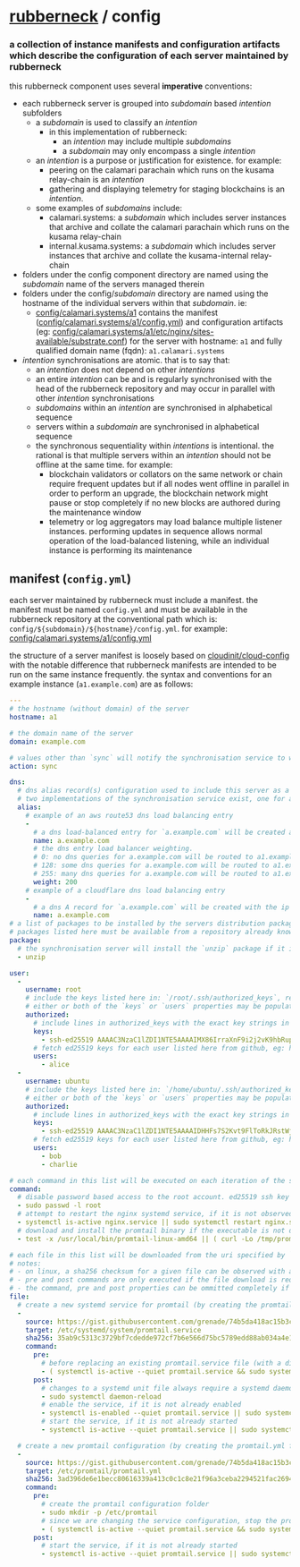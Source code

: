 # [rubberneck](https://github.com/Manta-Network/rubberneck) / config

### a collection of instance manifests and configuration artifacts which describe the configuration of each server maintained by rubberneck

this rubberneck component uses several **imperative** conventions:

- each rubberneck server is grouped into *subdomain* based *intention* subfolders
  - a *subdomain* is used to classify an *intention*
    - in this implementation of rubberneck:
      - an *intention* may include multiple *subdomains*
      - a *subdomain* may only encompass a single *intention*
  - an *intention* is a purpose or justification for existence. for example:
    - peering on the calamari parachain which runs on the kusama relay-chain is an *intention*
    - gathering and displaying telemetry for staging blockchains is an *intention*.
  - some examples of *subdomains* include:
    - calamari.systems: a *subdomain* which includes server instances that archive and collate the calamari parachain which runs on the kusama relay-chain
    - internal.kusama.systems: a *subdomain* which includes server instances that archive and collate the kusama-internal relay-chain
- folders under the config component directory are named using the *subdomain* name of the servers managed therein
- folders under the config/*subdomain* directory are named using the hostname of the individual servers within that *subdomain*. ie:
  - [config/calamari.systems/a1](calamari.systems/a1) contains the manifest ([config/calamari.systems/a1/config.yml](calamari.systems/a1/config.yml)) and configuration artifacts (eg: [config/calamari.systems/a1/etc/nginx/sites-available/substrate.conf](calamari.systems/a1/etc/nginx/sites-available/substrate.conf)) for the server with hostname: `a1` and fully qualified domain name (fqdn): `a1.calamari.systems`
- *intention* synchronisations are atomic. that is to say that:
  - an *intention* does not depend on other *intentions*
  - an entire *intention* can be and is regularly synchronised with the head of the rubberneck repository and may occur in parallel with other *intention* synchronisations
  - *subdomains* within an *intention* are synchronised in alphabetical sequence
  - servers within a *subdomain* are synchronised in alphabetical sequence
  - the synchronous sequentiality within *intentions* is intentional. the rational is that multiple servers within an *intention* should not be offline at the same time. for example:
    - blockchain validators or collators on the same network or chain require frequent updates but if all nodes went offline in parallel in order to perform an upgrade, the blockchain network might pause or stop completely if no new blocks are authored during the maintenance window
    - telemetry or log aggregators may load balance multiple listener instances. performing updates in sequence allows normal operation of the load-balanced listening, while an individual instance is performing its maintenance

## manifest (`config.yml`)

each server maintained by rubberneck must include a manifest. the manifest must be named `config.yml` and must be available in the rubberneck repository at the conventional path which is: `config/${subdomain}/${hostname}/config.yml`. for example: [config/calamari.systems/a1/config.yml](calamari.systems/a1/config.yml)

the structure of a server manifest is loosely based on [cloudinit/cloud-config](https://cloudinit.readthedocs.io/en/latest/reference/examples.html) with the notable difference that rubberneck manifests are intended to be run on the same instance frequently. the syntax and conventions for an example instance (`a1.example.com`) are as follows:

```yaml
---
# the hostname (without domain) of the server
hostname: a1

# the domain name of the server
domain: example.com

# values other than `sync` will notify the synchronisation service to work in dry-run mode which operates as a read-only mechanism, producing log output but making no changes to the server
action: sync

dns:
  # dns alias record(s) configuration used to include this server as a peer node within a group of load balanced peers
  # two implementations of the synchronisation service exist, one for aws route53 another for cloudflare dns
  alias:
    # example of an aws route53 dns load balancing entry
    -
      # a dns load-balanced entry for `a.example.com` will be created as a weighted alias of a1.example.com
      name: a.example.com
      # the dns entry load balancer weighting.
      # 0: no dns queries for a.example.com will be routed to a1.example.com
      # 128: some dns queries for a.example.com will be routed to a1.example.com
      # 255: many dns queries for a.example.com will be routed to a1.example.com
      weight: 200
    # example of a cloudflare dns load balancing entry
    -
      # a dns A record for `a.example.com` will be created with the ip address of a1.example.com
      name: a.example.com
# a list of packages to be installed by the servers distribution package manager, ie: apt, dnf
# packages listed here must be available from a repository already known to the server, ie: from the distribution's default repository list
package:
  # the synchronisation server will install the `unzip` package if it is not already installed
  - unzip

user:
  -
    username: root
    # include the keys listed here in: `/root/.ssh/authorized_keys`, remove any keys from that file which are not listed here
    # either or both of the `keys` or `users` properties may be populated or omitted. the authorized_keys file will be deduped before deployment
    authorized:
      # include lines in authorized_keys with the exact key strings in this list
      keys:
        - ssh-ed25519 AAAAC3NzaC1lZDI1NTE5AAAAIMX86IrraXnF9i2j2vK9hbRupKmwJg4kTX1wSypF/9wz
      # fetch ed25519 keys for each user listed here from github, eg: https://github.com/alice.keys
      users:
        - alice
  -
    username: ubuntu
    # include the keys listed here in: `/home/ubuntu/.ssh/authorized_keys`, remove any keys from that file which are not listed here
    # either or both of the `keys` or `users` properties may be populated or omitted. the authorized_keys file will be deduped before deployment
    authorized:
      # include lines in authorized_keys with the exact key strings in this list
      keys:
        - ssh-ed25519 AAAAC3NzaC1lZDI1NTE5AAAAIDHHFs7S2Kvt9FlToRkJRstWjxeiR2DLbw6aAo1Vex2z
      # fetch ed25519 keys for each user listed here from github, eg: https://github.com/bob.keys, https://github.com/charlie.keys
      users:
        - bob
        - charlie

# each command in this list will be executed on each iteration of the synchronisation service
command:
  # disable password based access to the root account. ed25519 ssh key access will still be available for rsync and other root maintenance
  - sudo passwd -l root
  # attempt to restart the nginx systemd service, if it is not observed to be in an `active` state
  - systemctl is-active nginx.service || sudo systemctl restart nginx.service
  # download and install the promtail binary if the executable is not detected. note that care has been taken in the crafting of this command to account for the download and install steps being skipped if the binary is already present and executable
  - test -x /usr/local/bin/promtail-linux-amd64 || ( curl -Lo /tmp/promtail-linux-amd64.zip https://github.com/grafana/loki/releases/download/v2.6.1/promtail-linux-amd64.zip && sudo unzip /tmp/promtail-linux-amd64.zip -d /usr/local/bin )

# each file in this list will be downloaded from the uri specified by `source` to the path specified by `target`, if a file does not already exist at that path with a checksum matching the checksum specified by `sha256`
# notes:
# - on linux, a sha256 checksum for a given file can be observed with a command like `sha256sum ${file}`
# - pre and post commands are only executed if the file download is required. they are skipped if the target with correct checksum already exists
# - the command, pre and post properties can be ommitted completely if installation of the file does not require them
file:
  # create a new systemd service for promtail (by creating the promtail.service file), if it doesn't already exist
  -
    source: https://gist.githubusercontent.com/grenade/74b5da418ac15b3c9679c1ec6b16f821/raw/promtail.service
    target: /etc/systemd/system/promtail.service
    sha256: 35ab9c5313c3729bf7cdedde972cf7b6e566d75bc5789edd88ab034a4e14096a
    command:
      pre:
        # before replacing an existing promtail.service file (with a different checksum), stop the promtail service, if it is observed to be in the active state
        - ( systemctl is-active --quiet promtail.service && sudo systemctl stop promtail.service ) || true
      post:
        # changes to a systemd unit file always require a systemd daemon-reload
        - sudo systemctl daemon-reload
        # enable the service, if it is not already enabled
        - systemctl is-enabled --quiet promtail.service || sudo systemctl enable promtail.service
        # start the service, if it is not already started
        - systemctl is-active --quiet promtail.service || sudo systemctl start promtail.service

  # create a new promtail configuration (by creating the promtail.yml file), if it doesn't already exist
  -
    source: https://gist.githubusercontent.com/grenade/74b5da418ac15b3c9679c1ec6b16f821/raw/promtail.yml
    target: /etc/promtail/promtail.yml
    sha256: 3ad396de6e1becc80616339a413c0c1c8e21f96a3ceba2294521fac26941a52e
    command:
      pre:
        # create the promtail configuration folder
        - sudo mkdir -p /etc/promtail
        # since we are changing the service configuration, stop the promtail service, if it is observed to be in the active state
        - ( systemctl is-active --quiet promtail.service && sudo systemctl stop promtail.service ) || true
      post:
        # start the service, if it is not already started
        - systemctl is-active --quiet promtail.service || sudo systemctl start promtail.service
```
